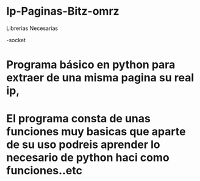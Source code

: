 # Ip-Paginas-Bitz-omrz

Librerias Necesarias 

-socket

# Programa básico en python para extraer de una misma pagina su real ip, 
# El programa consta de unas funciones muy basicas que aparte de su uso podreis aprender lo necesario de python haci como funciones..etc 
